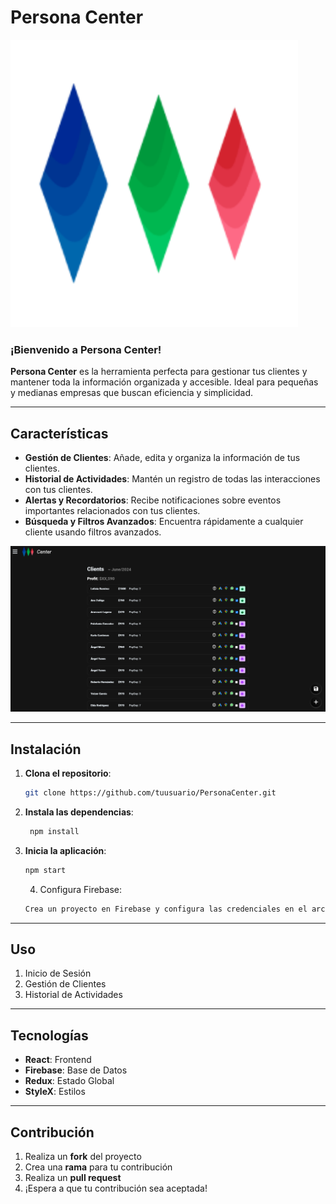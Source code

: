 # Persona Center

![Persona Center Logo](./public/ic.svg)  

### ¡Bienvenido a **Persona Center**!

**Persona Center** es la herramienta perfecta para gestionar tus clientes y mantener toda la información organizada y accesible. Ideal para pequeñas y medianas empresas que buscan eficiencia y simplicidad.

---

## Características

- **Gestión de Clientes**: Añade, edita y organiza la información de tus clientes.
- **Historial de Actividades**: Mantén un registro de todas las interacciones con tus clientes.
- **Alertas y Recordatorios**: Recibe notificaciones sobre eventos importantes relacionados con tus clientes.
- **Búsqueda y Filtros Avanzados**: Encuentra rápidamente a cualquier cliente usando filtros avanzados.

![Screenshot de la gestión de clientes](./public/pc.png)  

---

## Instalación

1. **Clona el repositorio**:
   ```sh
   git clone https://github.com/tuusuario/PersonaCenter.git
   ```
2. **Instala las dependencias**:
   ```sh
    npm install
    ```
3. **Inicia la aplicación**:
    ```sh
    npm start
    ```
    4. Configura Firebase:
    ```sh
    Crea un proyecto en Firebase y configura las credenciales en el archivo `src/firebase.js`
    ```
---

## Uso

1. Inicio de Sesión
2. Gestión de Clientes
3. Historial de Actividades

---

## Tecnologías

- **React**: Frontend
- **Firebase**: Base de Datos
- **Redux**: Estado Global
- **StyleX**: Estilos

---

## Contribución

1. Realiza un **fork** del proyecto
2. Crea una **rama** para tu contribución
3. Realiza un **pull request**
4. ¡Espera a que tu contribución sea aceptada!